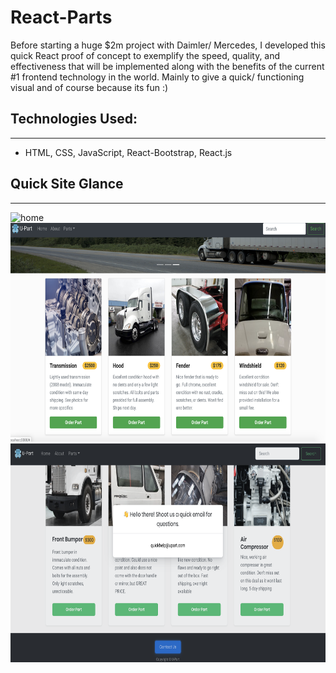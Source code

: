 # React-Parts

Before starting a huge $2m project with Daimler/ Mercedes, I developed this quick React proof of concept to exemplify the speed, quality, and effectiveness that will be implemented along with the benefits of the current #1 frontend technology in the world. Mainly to give a quick/ functioning visual and of course because its fun :)  


## Technologies Used:
____
* HTML, CSS, JavaScript, React-Bootstrap, React.js

## Quick Site Glance
___

<img src='assets/site.png' alt='home' height=350 width=550/>

<img src='assets/site2.png' alt='home' height=350 width=550/>

<img src='assets/site3.png' alt='home' height=350 width=550/>





